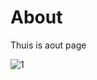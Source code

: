 # About

Thuis is aout page

![1][1]

[1]:https://images.squarespace-cdn.com/content/v1/5a5906400abd0406785519dd/1552662149940-G6MMFW3JC2J61UBPROJ5/ke17ZwdGBToddI8pDm48kLkXF2pIyv_F2eUT9F60jBl7gQa3H78H3Y0txjaiv_0fDoOvxcdMmMKkDsyUqMSsMWxHk725yiiHCCLfrh8O1z4YTzHvnKhyp6Da-NYroOW3ZGjoBKy3azqku80C789l0iyqMbMesKd95J-X4EagrgU9L3Sa3U8cogeb0tjXbfawd0urKshkc5MgdBeJmALQKw/baelen.jpg?format=1500w "TSET"
